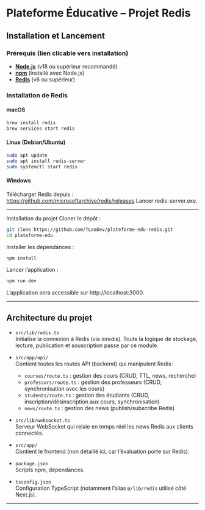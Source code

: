 # Plateforme Éducative – Projet Redis

## Installation et Lancement

### Prérequis (lien clicable vers installation)

- **[Node.js](https://nodejs.org/)** (v18 ou supérieur recommandé)
- **[npm](https://www.npmjs.com/get-npm)** (installé avec Node.js)
- **[Redis](https://redis.io/download/)** (v6 ou supérieur)

### Installation de Redis

#### macOS

```bash
brew install redis
brew services start redis
```

#### Linux (Debian/Ubuntu)

```bash
sudo apt update
sudo apt install redis-server
sudo systemctl start redis
```

#### Windows
Télécharger Redis depuis : https://github.com/microsoftarchive/redis/releases Lancer redis-server.exe.<hr></hr>
Installation du projet
Cloner le dépôt :

```bash
git clone https://github.com/TLeoDev/plateforme-edu-redis.git
cd plateforme-edu
```

Installer les dépendances :
```bash
npm install
```

Lancer l’application :
```bash
npm run dev
```

L’application sera accessible sur http://localhost:3000. 

---

## Architecture du projet

- `src/lib/redis.ts`  
  Initialise la connexion à Redis (via ioredis). Toute la logique de stockage, lecture, publication et souscription passe par ce module.

- `src/app/api/`  
  Contient toutes les routes API (backend) qui manipulent Redis :
    - `courses/route.ts` : gestion des cours (CRUD, TTL, news, recherche)
    - `professors/route.ts` : gestion des professeurs (CRUD, synchronisation avec les cours)
    - `students/route.ts` : gestion des étudiants (CRUD, inscription/désinscription aux cours, synchronisation)
    - `news/route.ts` : gestion des news (publish/subscribe Redis)

- `src/lib/websocket.ts`  
  Serveur WebSocket qui relaie en temps réel les news Redis aux clients connectés.

- `src/app/`  
  Contient le frontend (non détaillé ici, car l’évaluation porte sur Redis).

- `package.json`  
  Scripts npm, dépendances.

- `tsconfig.json`  
  Configuration TypeScript (notamment l’alias `@/lib/redis` utilisé côté Next.js).

---


